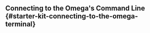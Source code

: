 ## Connecting to the Omega's Command Line {#starter-kit-connecting-to-the-omega-terminal}

```{r child='../../shared/intro/connecting-to-command-line.md'}
```
